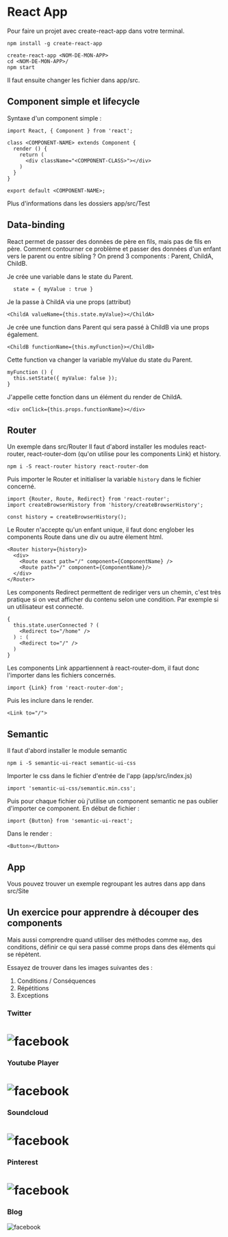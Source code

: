 # React App

Pour faire un projet avec create-react-app dans votre terminal.

```
npm install -g create-react-app

create-react-app <NOM-DE-MON-APP>
cd <NOM-DE-MON-APP>/
npm start
```

Il faut ensuite changer les fichier dans app/src.

## Component simple et lifecycle

Syntaxe d'un component simple :

```
import React, { Component } from 'react';

class <COMPONENT-NAME> extends Component {
  render () {
    return (
      <div className="<COMPONENT-CLASS>"></div>
    )
  }
}

export default <COMPONENT-NAME>;
```
Plus d'informations dans les dossiers app/src/Test

## Data-binding

React permet de passer des données de père en fils, mais pas de fils en père.
Comment contourner ce problème et passer des données d'un enfant vers le parent ou entre sibling ?
On prend 3 components : Parent, ChildA, ChildB.


Je crée une variable dans le state du Parent.
```
  state = { myValue : true }
```

Je la passe à ChildA via une props (attribut)
```
<ChildA valueName={this.state.myValue}></ChildA>
```

Je crée une function dans Parent qui sera passé à ChildB via une props également.

```
<ChildB functionName={this.myFunction}></ChildB>
```

Cette function va changer la variable myValue du state du Parent.

```
myFunction () {
  this.setState({ myValue: false });
}
```

J'appelle cette fonction dans un élément du render de ChildA.
```
<div onClick={this.props.functionName}></div>
```

## Router

Un exemple dans src/Router
Il faut d'abord installer les modules react-router, react-router-dom (qu'on utilise pour les components Link) et history.
```
npm i -S react-router history react-router-dom
```
Puis importer le Router et initialiser la variable `history` dans le fichier concerné.
```
import {Router, Route, Redirect} from 'react-router';
import createBrowserHistory from 'history/createBrowserHistory';

const history = createBrowserHistory();
```

Le Router n'accepte qu'un enfant unique, il faut donc englober les components Route dans une div ou autre élement html.
```
<Router history={history}>
  <div>
    <Route exact path="/" component={ComponentName} />
    <Route path="/" component={ComponentName}/>
  </div>
</Router>
```

Les components Redirect permettent de rediriger vers un chemin, c'est très pratique si on veut afficher du contenu selon une condition. Par exemple si un utilisateur est connecté.
```
{
  this.state.userConnected ? (
    <Redirect to="/home" />
  ) : (
    <Redirect to="/" />
  )
}
```

Les components Link appartiennent à react-router-dom, il faut donc l'importer dans les fichiers concernés.
```
import {Link} from 'react-router-dom';
```

Puis les inclure dans le render.
```
<Link to="/">
```

## Semantic

Il faut d'abord installer le module semantic
```
npm i -S semantic-ui-react semantic-ui-css
```

Importer le css dans le fichier d'entrée de l'app (app/src/index.js)
```
import 'semantic-ui-css/semantic.min.css';
```

Puis pour chaque fichier où j'utilise un component semantic ne pas oublier d'importer ce component.
En début de fichier :
```
import {Button} from 'semantic-ui-react';
```

Dans le render :
```
<Button></Button>
```

## App

Vous pouvez trouver un exemple regroupant les autres dans app dans src/Site

## Un exercice pour apprendre à découper des components

Mais aussi comprendre quand utiliser des méthodes comme `map`, des conditions, définir ce qui sera passé comme props dans des éléments qui se répètent.

Essayez de trouver dans les images suivantes des :

1. Conditions / Conséquences
2. Répétitions
3. Exceptions

### Twitter
![facebook](readme/twitter.png)
=============================
### Youtube Player
![facebook](readme/player.png)
=============================
### Soundcloud
![facebook](readme/soundcloud.png)
=============================
### Pinterest
![facebook](readme/pinterest.png)
=============================
### Blog
![facebook](readme/blog.png)
